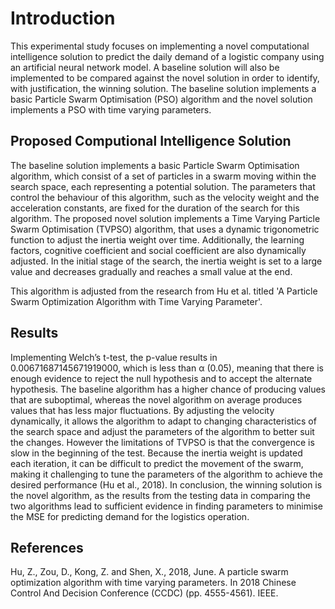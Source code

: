 # Introduction
This experimental study focuses on implementing a novel computational intelligence solution to
predict the daily demand of a logistic company using an artificial neural network model. A 
baseline solution will also be implemented to be compared against the novel solution in order to
identify, with justification, the winning solution. The baseline solution implements a basic
Particle Swarm Optimisation (PSO) algorithm and the novel solution implements a PSO with 
time varying parameters.

## Proposed Computional Intelligence Solution
The baseline solution implements a basic Particle Swarm Optimisation algorithm, which consist 
of a set of particles in a swarm moving within the search space, each representing a potential 
solution. The parameters that control the behaviour of this algorithm, such as the velocity weight 
and the acceleration constants, are fixed for the duration of the search for this algorithm.
The proposed novel solution implements a Time Varying Particle Swarm Optimisation (TVPSO) 
algorithm, that uses a dynamic trigonometric function to adjust the inertia weight over time. 
Additionally, the learning factors, cognitive coefficient and social coefficient are also 
dynamically adjusted. In the initial stage of the search, the inertia weight is set to a large value 
and decreases gradually and reaches a small value at the end. 

This algorithm is adjusted from the research from 
Hu et al. titled 'A Particle Swarm Optimization Algorithm with Time Varying Parameter'.

## Results
Implementing Welch’s t-test, the p-value results in 0.00671687145671919000, which is less than 
α (0.05), meaning that there is enough evidence to reject the null hypothesis and to accept the 
alternate hypothesis. 
The baseline algorithm has a higher chance of producing values that are suboptimal, 
whereas the novel algorithm on average produces values that has less major 
fluctuations. By adjusting the velocity dynamically, it allows the algorithm to adapt to changing 
characteristics of the search space and adjust the parameters of the algorithm to better suit the 
changes. However the limitations of TVPSO is that the convergence is slow in the beginning of 
the test. Because the inertia weight is updated each iteration, it can be difficult to predict the 
movement of the swarm, making it challenging to tune the parameters of the algorithm to 
achieve the desired performance (Hu et al., 2018).
In conclusion, the winning solution is the novel algorithm, as the results from the testing data in 
comparing the two algorithms lead to sufficient evidence in finding parameters to minimise the 
MSE for predicting demand for the logistics operation.

## References
Hu, Z., Zou, D., Kong, Z. and Shen, X., 2018, June. A particle swarm optimization algorithm 
with time varying parameters. In 2018 Chinese Control And Decision Conference (CCDC) (pp. 
4555-4561). IEEE.


